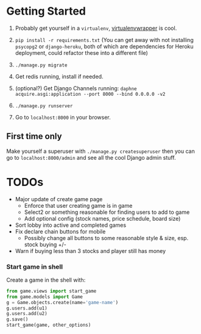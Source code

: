 # Getting Started

1. Probably get yourself in a `virtualenv`, [virtualenvwrapper](https://virtualenvwrapper.readthedocs.io/en/latest/) is cool. 

1. `pip install -r requirements.txt`
    (You can get away with not installing `psycopg2` or `django-heroku`, both of which are dependencies for Heroku deployment, could refactor these into a different file)

1. `./manage.py migrate`

1. Get redis running, install if needed.

1. (optional?) Get Django Channels running: `daphne acquire.asgi:application --port 8000 --bind 0.0.0.0 -v2`

1. `./manage.py runserver`

1. Go to `localhost:8000` in your browser.

## First time only

Make yourself a superuser with `./manage.py createsuperuser` then you can go to `localhost:8000/admin` and see all the cool Django admin stuff.

# TODOs
- Major update of create game page
    - Enforce that user creating game is in game
    - Select2 or something reasonable for finding users to add to game
    - Add optional config (stock names, price schedule, board size)
- Sort lobby into active and completed games
- Fix declare chain buttons for mobile
  - Possibly change all buttons to some reasonable style & size, esp. stock buying +/-
- Warn if buying less than 3 stocks and player still has money

### Start game in shell

Create a game in the shell with:
```python
from game.views import start_game
from game.models import Game
g = Game.objects.create(name='game-name')
g.users.add(u1)
g.users.add(u2)
g.save()
start_game(game, other_options)
```
